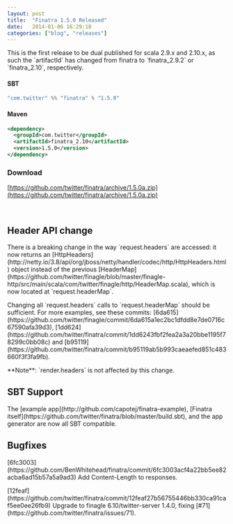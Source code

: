 ```yaml
---
layout: post
title:  "Finatra 1.5.0 Released"
date:   2014-01-06 16:29:18
categories: ["blog", "releases"]
---
```


<p class="lead">This is the first release to be dual published for scala 2.9.x and 2.10.x, as such the `artifactId` has changed from finatra to `finatra_2.9.2` or `finatra_2.10`, respectively.

#### SBT 

```scala
"com.twitter" %% "finatra" % "1.5.0"
```

#### Maven

```xml
<dependency>
  <groupId>com.twitter</groupId>
  <artifactId>finatra_2.10</artifactId>
  <version>1.5.0</version>
</dependency>
```
### Download
[https://github.com/twitter/finatra/archive/1.5.0a.zip](https://github.com/twitter/finatra/archive/1.5.0a.zip)

<br>

## Header API change
<p class="lead">
There is a breaking change in the way `request.headers` are accessed: it now returns an [HttpHeaders](http://netty.io/3.8/api/org/jboss/netty/handler/codec/http/HttpHeaders.html) object instead of the previous [HeaderMap](https://github.com/twitter/finagle/blob/master/finagle-http/src/main/scala/com/twitter/finagle/http/HeaderMap.scala), which is now located at `request.headerMap`. 

<p class="lead">
Changing all `request.headers` calls to `request.headerMap` should be sufficient. For more examples, see these commits: [6da615](https://github.com/twitter/finagle/commit/6da615a1ec2bc1dfdd8e7de0716c67590afa39d3), [1dd624](https://github.com/twitter/finatra/commit/1dd6243fbf2fea2a3a20bbe1195f78299c0bb08c) and [b95119](https://github.com/twitter/finatra/commit/b95119ab5b993caeaefed851c483660f3f3fa9fb).

<p class="lead">
**Note**: `render.headers` is not affected by this change.

<br>

## SBT Support
<p class="lead">
The [example app](http://github.com/capotej/finatra-example), [Finatra itself](https://github.com/twitter/finatra/blob/master/build.sbt), and the app generator are now all SBT compatible.

<br>

## Bugfixes
<p class="lead">
[6fc3003](https://github.com/BenWhitehead/finatra/commit/6fc3003acf4a22bb5ee82acba6ad15b57a5a9ad3) Add Content-Length to responses.

<p class="lead">
[12feaf](https://github.com/twitter/finatra/commit/12feaf27b56755446bb330ca91caf5ee0ee26fb9) Upgrade to finagle 6.10/twitter-server 1.4.0, fixing [#71](https://github.com/twitter/finatra/issues/71).









